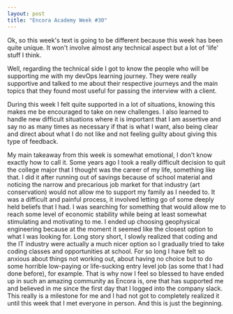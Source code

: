 ```yaml
---
layout: post
title: "Encora Academy Week #30"
---
```


Ok, so this week's text is going to be different because this week has been quite unique. It won't involve almost any technical aspect but a lot of 'life' stuff I think.

Well, regarding the technical side I got to know the people who will be supporting me with my devOps learning journey. They were really supportive and talked to me about their respective journeys and the main topics that they found most useful for passing the interview with a client.

During this week I felt quite supported in a lot of situations, knowing this makes me be encouraged to take on new challenges. I also learned to handle new difficult situations where it is important that I am assertive and say no as many times as necessary if that is what I want, also being clear and direct about what I do not like and not feeling guilty about giving this type of feedback.

My main takeaway from this week is somewhat emotional, I don't know exactly how to call it. Some years ago I took a really difficult decision to quit the college major that I thought was the career of my life, something like that. I did it after running out of savings because of school material and noticing the narrow and precarious job market for that industry (art conservation) would not allow me to support my family as I needed to. It was a difficult and painful process, it involved letting go of some deeply held beliefs that I had. I was searching for something that would allow me to reach some level of economic stability while being at least somewhat stimulating and motivating to me. I ended up choosing geophysical engineering because at the moment it seemed like the closest option to what I was looking for. Long story short, I slowly realized that coding and the IT industry were actually a much nicer option so I gradually tried to take coding classes and opportunities at school. For so long I have felt so anxious about things not working out, about having no choice but to do some horrible low-paying or life-sucking entry level job (as some that I had done before), for example. That is why now I feel so blessed to have ended up in such an amazing community as Encora is, one that has supported me and believed in me since the first day that I logged into the company slack. This really is a milestone for me and I had not got to completely realized it until this week that I met everyone in person. And this is just the beginning.
